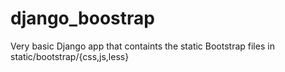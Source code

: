 django_boostrap
===============

Very basic Django app that containts the static Bootstrap files in static/bootstrap/{css,js,less}
